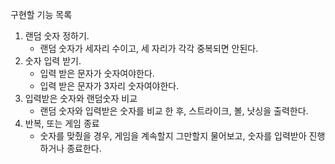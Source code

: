 구현할 기능 목록

1. 랜덤 숫자 정하기.
   - 랜덤 숫자가 세자리 수이고, 세 자리가 각각 중복되면 안된다.
2. 숫자 입력 받기.
   - 입력 받은 문자가 숫자여야한다.
   - 입력 받은 문자가 3자리 숫자여야한다.
3. 입력받은 숫자와 랜덤숫자 비교
   - 랜덤 숫자와 입력받은 숫자를 비교 한 후, 스트라이크, 볼, 낫싱을 출력한다.
4. 반복, 또는 게임 종료
    - 숫자를 맞췄을 경우, 게임을 계속할지 그만할지 물어보고, 숫자를 입력받아 진행하거나 종료한다.